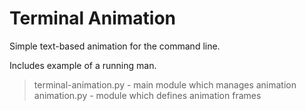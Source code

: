 Terminal Animation
==================

Simple text-based animation for the command line.

Includes example of a running man.



> terminal-animation.py - main module which manages animation 
> animation.py - module which defines animation frames  
